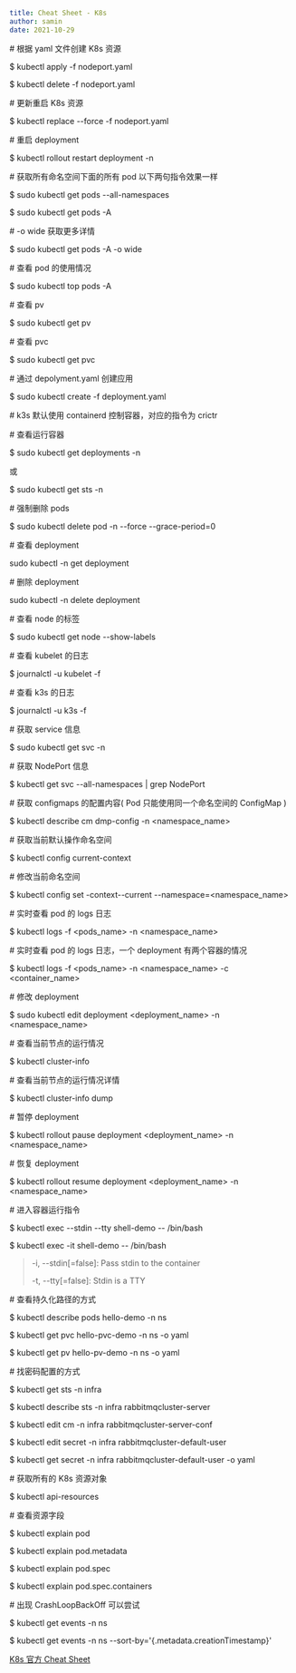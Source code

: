 ```yaml
title: Cheat Sheet - K8s
author: samin
date: 2021-10-29
```

\# 根据 yaml 文件创建 K8s 资源

$ kubectl apply -f nodeport.yaml

$ kubectl delete -f nodeport.yaml

\# 更新重启 K8s 资源

$ kubectl replace --force -f nodeport.yaml

\# 重启 deployment

$ kubectl rollout restart deployment -n <namespace> <deployment-name>

\# 获取所有命名空间下面的所有 pod 以下两句指令效果一样

$ sudo kubectl get pods --all-namespaces

$ sudo kubectl get pods -A

\# -o wide 获取更多详情

$ sudo kubectl get pods -A -o wide

\# 查看 pod 的使用情况

$ sudo kubectl top pods -A

\# 查看 pv

$ sudo kubectl get pv

\# 查看 pvc

$ sudo kubectl get pvc

\# 通过 depolyment.yaml 创建应用

$ sudo kubectl create -f deployment.yaml

\# k3s 默认使用 containerd 控制容器，对应的指令为 crictr

\# 查看运行容器

$ sudo kubectl get deployments -n <namespaces>

或

$ sudo kubectl get sts -n <namespaces>

\# 强制删除 pods

$ sudo kubectl delete pod <pod-name> -n <namespace-name> --force --grace-period=0

\# 查看 deployment

sudo kubectl -n <namespace-name> get deployment

\# 删除 deployment

sudo kubectl -n <namespace-name> delete deployment <pod-name>

\# 查看 node 的标签

$ sudo kubectl get node --show-labels

\# 查看 kubelet 的日志

$ journalctl -u kubelet -f

\# 查看 k3s 的日志

$ journalctl -u k3s -f

\# 获取 service 信息

$ sudo kubectl get svc -n <namespaces>

\# 获取 NodePort 信息

$ kubectl get svc --all-namespaces | grep NodePort

\# 获取 configmaps 的配置内容( Pod 只能使用同一个命名空间的 ConfigMap )

$ kubectl describe cm dmp-config -n <namespace_name>

\# 获取当前默认操作命名空间

$ kubectl config current-context

\# 修改当前命名空间

$ kubectl config set -context--current --namespace=<namespace_name>

\# 实时查看 pod 的 logs 日志

$ kubectl logs -f <pods_name> -n <namespace_name>

\# 实时查看 pod 的 logs 日志，一个 deployment 有两个容器的情况

$ kubectl logs -f <pods_name> -n <namespace_name> -c <container_name>

\# 修改 deployment

$ sudo kubectl edit deployment <deployment_name> -n <namespace_name>

\# 查看当前节点的运行情况

$ kubectl cluster-info

\# 查看当前节点的运行情况详情

$ kubectl cluster-info dump

\# 暂停 deployment

$ kubectl rollout pause deployment <deployment_name> -n <namespace_name>

\# 恢复 deployment

$ kubectl rollout resume deployment <deployment_name> -n <namespace_name>

\# 进入容器运行指令

$ kubectl exec --stdin --tty shell-demo -- /bin/bash

$ kubectl exec -it shell-demo -- /bin/bash

> -i, --stdin[=false]: Pass stdin to the container
>
> -t, --tty[=false]: Stdin is a TTY

\# 查看持久化路径的方式

$ kubectl describe pods hello-demo -n ns

$ kubectl get pvc hello-pvc-demo -n ns -o yaml

$ kubectl get pv hello-pv-demo -n ns -o yaml

\# 找密码配置的方式

$ kubectl get sts -n infra

$ kubectl describe sts -n infra rabbitmqcluster-server

$ kubectl edit cm -n infra rabbitmqcluster-server-conf

$ kubectl edit secret -n infra rabbitmqcluster-default-user

$ kubectl get secret -n infra rabbitmqcluster-default-user -o yaml

\# 获取所有的 K8s 资源对象

$ kubectl api-resources

\# 查看资源字段

$ kubectl explain pod

$ kubectl explain pod.metadata

$ kubectl explain pod.spec

$ kubectl explain pod.spec.containers

\# 出现 CrashLoopBackOff 可以尝试

$ kubectl get events -n ns

$ kubectl get events -n ns --sort-by='{.metadata.creationTimestamp}'

[K8s 官方 Cheat Sheet](https://kubernetes.io/docs/reference/kubectl/cheatsheet/)